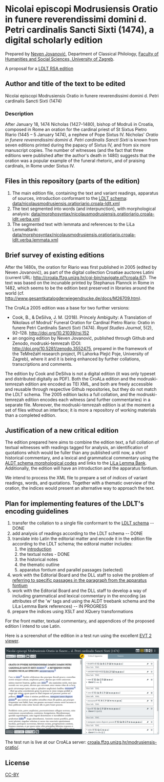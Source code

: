 # Nicolai episcopi Modrusiensis Oratio in funere reverendissimi domini d. Petri cardinalis Sancti Sixti (1474), a digital scholarly edition


Prepared by [Neven Jovanović](orcid.org/0000-0002-9119-399X), Department of Classical Philology, [Faculty of Humanities and Social Sciences, University of Zagreb](https://www.wikidata.org/wiki/Q3445232).

A proposal for a [LDLT RSA edition](https://digitallatin.org/library-digital-latin-texts)

## Author and title of the text to be edited

Nicolai episcopi Modrusiensis Oratio in funere reverendissimi domini d. Petri cardinalis Sancti Sixti (1474)

### Description

After January 18, 1474 Nicholas (1427–1480), bishop of Modruš in Croatia, composed in Rome an oration for the cardinal priest of St Sixtus Pietro Riario (1445 – 5 January 1474), a nephew of Pope Sixtus IV. Nicholas' *Oratio in funere reverendissimi domini d. Petri cardinalis Sancti Sixti* is known from seven editions printed during the papacy of Sixtus IV, and from six more manuscript copies. The number of witnesses (and the fact that three editions were published after the author's death in 1480) suggests that the oration was a popular example of the funeral rhetoric, and of praising cardinals, in Rome under Sixtus IV.

## Files in this repository (parts of the edition)

1. The main edition file, containing the text and variant readings, apparatus of sources, introduction conformant to the [LDLT schema](https://digitallatin.github.io/guidelines/LDLT-Guidelines.html): [data/nicolausmodrusiensis.oratioriario.croala-ldlt.xml](https://github.com/nevenjovanovic/modruski-ldlt/blob/main/data/nicolausmodrusiensis.oratioriario.croala-ldlt.xml)
2. The text segmented into words (and interpunction), with morphological analysis: [data/morphosyntax/nicolausmodrusiensis.oratioriario.croala-ldlt.verba.xml](data/morphosyntax/nicolausmodrusiensis.oratioriario.croala-ldlt.verba.xml)
3. The segmented text with lemmata and references to the LiLa LemmaBank: [data/morphosyntax/nicolausmodrusiensis.oratioriario.croala-ldlt.verba.lemmata.xml](data/morphosyntax/nicolausmodrusiensis.oratioriario.croala-ldlt.verba.lemmata.xml)

## Brief survey of existing editions

After the 1480s, the oration for Riario was first published in 2005 (edited by Neven Jovanović), as part of the digital collection Croatiae auctores Latini (current URL: <http://croala.ffzg.unizg.hr/cgi-bin/navigate.pl?croala.67>). The text was based on the incunable printed by Stephanus Plannck in Rome in 1482, which seems to be the edition best preserved in libraries around the world (cf. <http://www.gesamtkatalogderwiegendrucke.de/docs/M26709.htm>).

The CroALa 2005 edition was a base for two further versions: 
+ Cook, B., & DeSilva, J. M. (2018). Princely Ambiguity: A Translation of Nikolaus of Modruš’ Funeral Oration for Cardinal Pietro Riario: Oratio in
funere Petri Cardinalis Sancti Sixti (1474). *Royal Studies Journal*, 5(2), 92–128. <http://doi.org/10.21039/rsj.152>
+ an ongoing edition by Neven Jovanović, published through Github and Zenodo, modruski-temrezah (DOI: <http://doi.org/10.5281/zenodo.3552475>, prepared in the framework of the TeMrežaH research project, PI Lahorka Plejić Poje, University of Zagreb), where it and it is being enhanced by further collations, transcriptions and comments.

The edition by Cook and DeSilva is not a digital edition (it was only typeset and distributed digitally as PDF). Both the CroALa edition and the modruski-temrezah edition are encoded as TEI XML, and both are freely accessible and reusable through respective Github repositories, but they do not match the LDLT schema. The 2005 edition lacks a full collation, and the modruski-temrezah edition encodes each witness (and further commentaries) in a separate file. Moreover, the modruski-temrezah edition is at the moment a set of files without an interface; it is more a repository of working materials than a completed edition.

## Justification of a new critical edition

The edition prepared here aims to combine the edition text, a full collation of textual witnesses with readings tagged for analysis, an identification of quotations which would be fuller than any published until now, a short historical commentary, and a lexical and grammatical commentary using the [ALDT schema morphological codes](https://github.com/alpheios-project/arethusa-configs/blob/master/configs/arethusa.morph/lat_attributes.json) and links to the [LiLa Lemma Bank](https://github.com/CIRCSE/LiLa_Lemma-Bank). Additionally, the edition will have an introduction and the apparatus fontium.

We intend to process the XML file to prepare a set of *indices* of variant readings, words, and quotations. Together with a thematic overview of the oration, the indices would present an alternative way to approach the text.

## Plan for implementing features of the LDLT's encoding guidelines

1. transfer the collation to a single file conformant to the [LDLT schema](https://digitallatin.github.io/guidelines/LDLT-Guidelines.html) -- DONE
2. add analysis of readings according to the LDLT schema -- DONE
3. translate into Latin the editorial matter and encode it in the edition file according to the LDLT schema; the editoral matter includes:
   1. the [introduction](accessoria/praefatio.md)
   2. the textual notes - DONE
   3. the historical notes
   3. the thematic outline
   4. apparatus fontium and parallel passages (selected)
4. work with the Editorial Board and the DLL staff to solve the problem of [referring to specific passages in the paragraph from the apparatus fontium](accessoria/apparatus-fontium.md)
4. work with the Editorial Board and the DLL staff to develop a way of including grammatical and lexical commentary in the encoding (as attributes of the 'w' tags and using the ALDT treebank schema and the LiLa Lemma Bank references) -- IN PROGRESS
5. prepare the indices using XSLT and XQuery transformations

For the front matter, textual commentary, and appendices of the proposed edition I intend to use Latin.

Here is a screenshot of the edition in a test run using the excellent [EVT 2 viewer](http://evt.labcd.unipi.it/).

![A test run of the edition in EVT](accessoria/imagines/evt-nmor-2021-04-10.png)

The test run is live at our CroALa server:  [croala.ffzg.unizg.hr/modrusiensis-oratio/](http://croala.ffzg.unizg.hr/modrusiensis-oratio/).

## License

[CC-BY](LICENSE.md)
